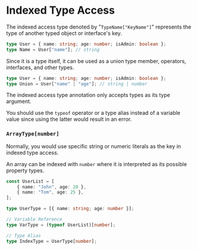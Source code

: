 # **Indexed Type Access**

The indexed access type denoted by "`TypeName["KeyName"]`" represents the type of another typed object or interface's key.

```ts
type User = { name: string; age: number; isAdmin: boolean };
type Name = User["name"]; // string
```

Since it is a type itself, it can be used as a union type member, operators, interfaces, and other types.

```ts
type User = { name: string; age: number; isAdmin: boolean };
type Union = User["name" | "age"]; // string | number
```

The indexed access type annotation only accepts types as its type argument.

You should use the `typeof` operator or a type alias instead of a variable value since using the latter would result in an error.

### **`ArrayType[number]`**

Normally, you would use specific string or numeric literals as the key in indexed type access.

An array can be indexed with `number` where it is interpreted as its possible property types.

```ts
const UserList = [
	{ name: "John", age: 20 },
	{ name: "Tom", age: 25 },
];

type UserType = [{ name: string; age: number }];

// Variable Reference
type VarType = (typeof UserList)[number];

// Type Alias
type IndexType = UserType[number];
```
